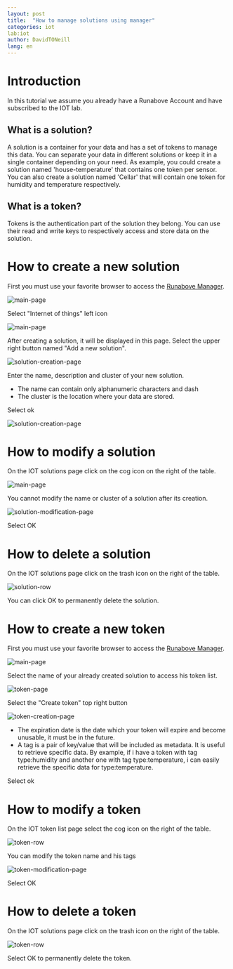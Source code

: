 ```yaml
---
layout: post
title:  "How to manage solutions using manager"
categories: iot
lab:iot
author: DavidTONeill
lang: en
---
```


# Introduction

In this tutorial we assume you already have a Runabove Account and have subscribed to the IOT lab.
 
## What is a solution?
 
A solution is a container for your data and has a set of tokens to manage this data. 
You can separate your data in different solutions or keep it in a single container depending on your need. 
As example, you could create a solution named 'house-temperature' that contains one token per sensor. 
You can also create a solution named 'Cellar' that will contain one token for humidity and temperature respectively.
 
## What is a token?
 
 Tokens is the authentication part of the solution they belong. 
 You can use their read and write keys to respectively access and store data on the solution.

# How to create a new solution

First you must use your favorite browser to access the [Runabove Manager](https://cloud.runabove.com).

![main-page](/kb/images/2015-08-10-how-to-manage-solutions-using-runabove-manager/main-page.png)

Select "Internet of things" left icon

![main-page](/kb/images/2015-08-10-how-to-manage-solutions-using-runabove-manager/empty-solution-page.png)

After creating a solution, it will be displayed in this page.
Select the upper right button named "Add a new solution".

![solution-creation-page](/kb/images/2015-08-10-how-to-manage-solutions-using-runabove-manager/solution-creation-page.png)

Enter the name, description and cluster of your new solution.

- The name can contain only alphanumeric characters and dash
- The cluster is the location where your data are stored.

Select ok

![solution-creation-page](/kb/images/2015-08-10-how-to-manage-solutions-using-runabove-manager/solution-page.png)

# How to modify a solution

On the IOT solutions page click on the cog icon on the right of the table.

![main-page](/kb/images/2015-08-10-how-to-manage-solutions-using-runabove-manager/solution-row.png)

You cannot modify the name or cluster of a solution after its creation.
  
![solution-modification-page](/kb/images/2015-08-10-how-to-manage-solutions-using-runabove-manager/solution-modification-page.png)

Select OK

# How to delete a solution

On the IOT solutions page click on the trash icon on the right of the table.

![solution-row](/kb/images/2015-08-10-how-to-manage-solutions-using-runabove-manager/solution-row.png)

You can click OK to permanently delete the solution.

# How to create a new token

First you must use your favorite browser to access the [Runabove Manager](https://cloud.runabove.com).

![main-page](/kb/images/2015-08-10-how-to-manage-solutions-using-runabove-manager/main-page.png)

Select the name of your already created solution to access his token list.

![token-page](/kb/images/2015-08-10-how-to-manage-solutions-using-runabove-manager/token-page.png)

Select the "Create token" top right button

![token-creation-page](/kb/images/2015-08-10-how-to-manage-solutions-using-runabove-manager/token-creation-page.png)

- The expiration date is the date which your token will expire and become unusable, it must be in the future.
- A tag is a pair of key/value that will be included as metadata. It is useful to retrieve specific data.
By example, if i have a token with tag type:humidity and another one with tag type:temperature,
 i can easily retrieve the specific data for type:temperature.

Select ok

# How to modify a token

On the IOT token list page select the cog icon on the right of the table.

![token-row](/kb/images/2015-08-10-how-to-manage-solutions-using-runabove-manager/token-row.png)

You can modify the token name and his tags

![token-modification-page](/kb/images/2015-08-10-how-to-manage-solutions-using-runabove-manager/token-modification-page.png)

Select OK

# How to delete a token

On the IOT solutions page click on the trash icon on the right of the table.

![token-row](/kb/images/2015-08-10-how-to-manage-solutions-using-runabove-manager/token-row.png)

Select OK to permanently delete the token.